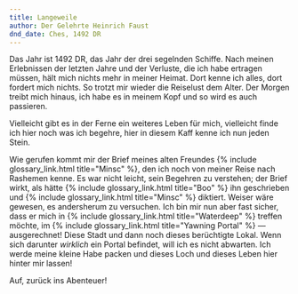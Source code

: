 ```yaml
---
title: Langeweile
author: Der Gelehrte Heinrich Faust
dnd_date: Ches, 1492 DR
---
```


Das Jahr ist 1492 DR, das Jahr der drei segelnden Schiffe. Nach meinen
Erlebnissen der letzten Jahre und der Verluste, die ich habe ertragen müssen,
hält mich nichts mehr in meiner Heimat. Dort kenne ich alles, dort fordert
mich nichts. So trotzt mir wieder die Reiselust dem Alter. Der Morgen treibt
mich hinaus, ich habe es in meinem Kopf und so wird es auch passieren.

Vielleicht gibt es in der Ferne ein weiteres Leben für mich, vielleicht finde
ich hier noch was ich begehre, hier in diesem Kaff kenne ich nun jeden Stein.

<!-- more -->

Wie gerufen kommt mir der Brief meines alten Freundes {% include
glossary_link.html title="Minsc" %}, den ich noch von meiner Reise nach
Rashemen kenne. Es war nicht leicht, sein Begehren zu verstehen; der Brief
wirkt, als hätte {% include glossary_link.html title="Boo" %} ihn geschrieben
und {% include glossary_link.html title="Minsc" %} diktiert. Weiser wäre gewesen, es andersherum zu versuchen. Ich bin
mir nun aber fast sicher, dass er mich in {% include glossary_link.html
title="Waterdeep" %} treffen möchte, im {% include glossary_link.html
title="Yawning Portal" %} — ausgerechnet! Diese Stadt und dann noch dieses
berüchtigte Lokal. Wenn sich darunter *wirklich* ein Portal befindet, will ich
es nicht abwarten. Ich werde meine kleine Habe packen und dieses Loch und
dieses Leben hier hinter mir lassen!

Auf, zurück ins Abenteuer!
